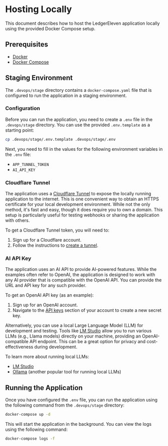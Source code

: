 # Hosting Locally

This document describes how to host the LedgerEleven application locally using the provided Docker Compose setup.

## Prerequisites

*   [Docker](https.docs.docker.com/get-docker/)
*   [Docker Compose](https://docs.docker.com/compose/install/)

## Staging Environment

The `.devops/stage` directory contains a `docker-compose.yaml` file that is configured to run the application in a staging environment.

### Configuration

Before you can run the application, you need to create a `.env` file in the `.devops/stage` directory. You can use the provided `.env.template` as a starting point:

```bash
cp .devops/stage/.env.template .devops/stage/.env
```

Next, you need to fill in the values for the following environment variables in the `.env` file:

*   `APP_TUNNEL_TOKEN`
*   `AI_API_KEY`

### Cloudflare Tunnel

The application uses a [Cloudflare Tunnel](https://www.cloudflare.com/products/tunnel/) to expose the locally running application to the internet. This is one convenient way to obtain an HTTPS certificate for your local development environment. While not the only method, it's fast and easy, though it does require you to own a domain. This setup is particularly useful for testing webhooks or sharing the application with others.

To get a Cloudflare Tunnel token, you will need to:

1.  Sign up for a Cloudflare account.
2.  Follow the instructions to [create a tunnel](https://developers.cloudflare.com/cloudflare-one/connections/connect-apps/install-and-setup/tunnel-guide/).

### AI API Key

The application uses an AI API to provide AI-powered features. While the examples often refer to OpenAI, the application is designed to work with any AI provider that is compatible with the OpenAI API. You can provide the URL and API key for any such provider.

To get an OpenAI API key (as an example):

1.  Sign up for an OpenAI account.
2.  Navigate to the [API keys](https://platform.openai.com/account/api-keys) section of your account to create a new secret key.

Alternatively, you can use a local Large Language Model (LLM) for development and testing. Tools like [LM Studio](https://lmstudio.ai/) allow you to run various LLMs (e.g., Llama models) directly on your machine, providing an OpenAI-compatible API endpoint. This can be a great option for privacy and cost-effectiveness during development.

To learn more about running local LLMs:

*   [LM Studio](https://lmstudio.ai/)
*   [Ollama](https://ollama.com/) (another popular tool for running local LLMs)

## Running the Application

Once you have configured the `.env` file, you can run the application using the following command from the `.devops/stage` directory:

```bash
docker-compose up -d
```

This will start the application in the background. You can view the logs using the following command:

```bash
docker-compose logs -f
```
